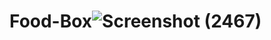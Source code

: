 # Food-Box![Screenshot (2467)](https://user-images.githubusercontent.com/92543177/170822425-ea9bd416-1e31-4acf-8e42-e9a0c8ab19e9.png)
